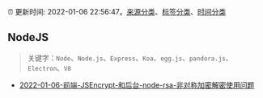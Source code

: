 :alarm_clock: 更新时间: 2022-01-06 22:56:47。[来源分类](../README.md)、[标签分类](../TAGS.md)、[时间分类](../TIMELINE.md)

## NodeJS


> 关键字：`Node`、`Node.js`、`Express`、`Koa`、`egg.js`、`pandora.js`、`Electron`、`V8`



- [2022-01-06-前端-JSEncrypt-和后台-node-rsa-非对称加密解密使用问题](https://www.v2ex.com/t/826703) 